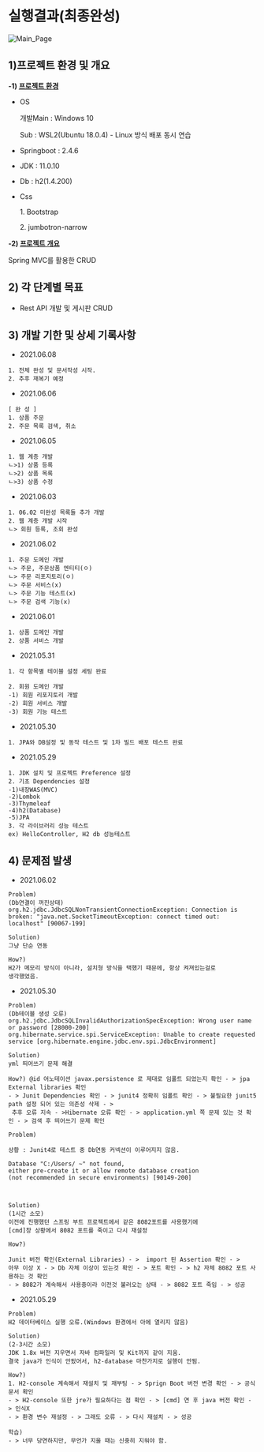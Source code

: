 # 실행결과(최종완성)

![Main_Page](https://user-images.githubusercontent.com/59603054/120926322-55a53e00-c717-11eb-9105-70149c33c0bf.jpg)


## 1)프로젝트 환경 및 개요

**-1) <u>프로젝트 환경</u>**
* OS
  
  개발Main : Windows 10
  
  Sub : WSL2(Ubuntu 18.0.4) - Linux 방식 배포 동시 연습


* Springboot : 2.4.6

  
* JDK : 11.0.10


* Db : h2(1.4.200)
  

* Css

<ol>1. Bootstrap</ol>
<ol>2. jumbotron-narrow</ol>
  



**-2) <u>프로젝트 개요</u>**

Spring MVC를 활용한 CRUD

## 2) 각 단계별 목표
* Rest API 개발 및 게시판 CRUD


## 3) 개발 기한 및 상세 기록사항

* 2021.06.08

```
1. 전체 완성 및 문서작성 시작.
2. 추후 재복기 예정
```



* 2021.06.06

```
[ 완 성 ]
1. 상품 주문
2. 주문 목록 검색, 취소
```

* 2021.06.05

```
1. 웹 계층 개발
ㄴ>1) 상품 등록
ㄴ>2) 상품 목록
ㄴ>3) 상품 수정
```


* 2021.06.03

```
1. 06.02 미완성 목록들 추가 개발 
2. 웹 계층 개발 시작
ㄴ> 회원 등록, 조회 완성

```


* 2021.06.02
```
1. 주문 도메인 개발
ㄴ> 주문, 주문상품 엔티티(ㅇ)
ㄴ> 주문 리포지토리(ㅇ)
ㄴ> 주문 서비스(x)
ㄴ> 주문 기능 테스트(x)
ㄴ> 주문 검색 기능(x)
```


* 2021.06.01
```
1. 상품 도메인 개발
2. 상품 서비스 개발

```

* 2021.05.31

```
1. 각 항목별 테이블 설정 세팅 완료

2. 회원 도메인 개발
-1) 회원 리포지토리 개발
-2) 회원 서비스 개발
-3) 회원 기능 테스트
```

* 2021.05.30
```
1. JPA와 DB설정 및 동작 테스트 및 1차 빌드 배포 테스트 완료
```



* 2021.05.29

```
1. JDK 설치 및 프로젝트 Preference 설정
2. 기초 Dependencies 설정
-1)내장WAS(MVC)
-2)Lombok
-3)Thymeleaf
-4)h2(Database)
-5)JPA
3. 각 라이브러리 성능 테스트
ex) HelloController, H2 db 성능테스트
```

## 4) 문제점 발생

* 2021.06.02
```
Problem)
(Db연결이 꺼진상태)
org.h2.jdbc.JdbcSQLNonTransientConnectionException: Connection is broken: "java.net.SocketTimeoutException: connect timed out: localhost" [90067-199]

Solution)
그냥 단순 연동

How?)
H2가 메모리 방식이 아니라, 설치형 방식을 택했기 때문에, 항상 켜져있는걸로
생각했었음. 
```

* 2021.05.30

```
Problem)
(Db테이블 생성 오류)
org.h2.jdbc.JdbcSQLInvalidAuthorizationSpecException: Wrong user name or password [28000-200]
org.hibernate.service.spi.ServiceException: Unable to create requested service [org.hibernate.engine.jdbc.env.spi.JdbcEnvironment]

Solution)
yml 띄어쓰기 문제 해결

How?) @id 어노테이션 javax.persistence 로 제대로 임폴트 되었는지 확인 - > jpa External libraries 확인
- > Junit Dependencies 확인 - > junit4 정확히 임폴트 확인 - > 불필요한 junit5 path 설정 되어 있는 의존성 삭제 - >
 추후 오류 지속 - >Hibernate 오류 확인 - > application.yml 쪽 문제 있는 것 확인 - > 검색 후 띄어쓰기 문제 확인
```


```
Problem)

상황 : Junit4로 테스트 중 Db연동 커넥션이 이루어지지 않음.

Database "C:/Users/ ~" not found, 
either pre-create it or allow remote database creation 
(not recommended in secure environments) [90149-200] 



Solution)
(1시간 소모)
이전에 진행했던 스프링 부트 프로젝트에서 같은 8082포트를 사용했기에
[cmd]창 상황에서 8082 포트를 죽이고 다시 재설정

How?)

Junit 버전 확인(External Libraries) - >  import 된 Assertion 확인 - > 
아무 이상 X - > Db 자체 이상이 있는것 확인 - > 포트 확인 - > h2 자체 8082 포트 사용하는 것 확인
- > 8082가 계속해서 사용중이라 이전것 불러오는 상태 - > 8082 포트 죽임 - > 성공

```


* 2021.05.29
```
Problem)
H2 데이터베이스 실행 오류.(Windows 환경에서 아에 열리지 않음)

Solution)
(2-3시간 소모)
JDK 1.8x 버전 지우면서 자바 컴파일러 및 Kit까지 같이 지움.
결국 java가 인식이 안됬어서, h2-database 마찬가지로 실행이 안됨.

How?)
1. H2-console 계속해서 재설치 및 재부팅 - > Sprign Boot 버전 변경 확인 - > 공식 문서 확인
- > H2-console 또한 jre가 필요하다는 점 확인 - > [cmd] 연 후 java 버전 확인 - > 인식X
- > 환경 변수 재설정 - > 그래도 오류 - > 다시 재설치 - > 성공  

학습)
- > 너무 당연하지만, 무언가 지울 때는 신중히 지워야 함.
``` 
  
 
